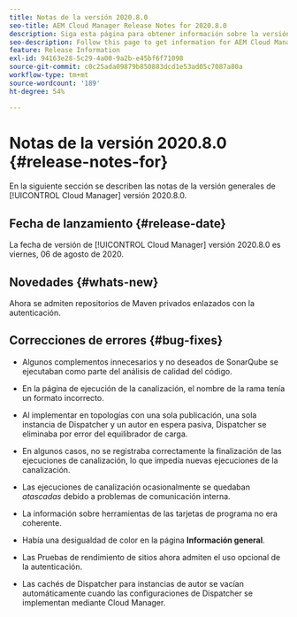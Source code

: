 ```yaml
---
title: Notas de la versión 2020.8.0
seo-title: AEM Cloud Manager Release Notes for 2020.8.0
description: Siga esta página para obtener información sobre la versión 2020.8.0 de Cloud Manager
seo-description: Follow this page to get information for AEM Cloud Manager Release 2020.8.0
feature: Release Information
exl-id: 94163e28-5c29-4a00-9a2b-e45bf6f71098
source-git-commit: c0c25ada09879b850883dcd1e53ad05c7087a80a
workflow-type: tm+mt
source-wordcount: '189'
ht-degree: 54%

---
```


# Notas de la versión 2020.8.0 {#release-notes-for}

En la siguiente sección se describen las notas de la versión generales de [!UICONTROL Cloud Manager] versión 2020.8.0.

## Fecha de lanzamiento {#release-date}

La fecha de versión de [!UICONTROL Cloud Manager] versión 2020.8.0 es viernes, 06 de agosto de 2020.

## Novedades {#whats-new}

Ahora se admiten repositorios de Maven privados enlazados con la autenticación.

## Correcciones de errores {#bug-fixes}

* Algunos complementos innecesarios y no deseados de SonarQube se ejecutaban como parte del análisis de calidad del código.

* En la página de ejecución de la canalización, el nombre de la rama tenía un formato incorrecto.

* Al implementar en topologías con una sola publicación, una sola instancia de Dispatcher y un autor en espera pasiva, Dispatcher se eliminaba por error del equilibrador de carga.

* En algunos casos, no se registraba correctamente la finalización de las ejecuciones de canalización, lo que impedía nuevas ejecuciones de la canalización.

* Las ejecuciones de canalización ocasionalmente se quedaban *atascadas* debido a problemas de comunicación interna.

* La información sobre herramientas de las tarjetas de programa no era coherente.

* Había una desigualdad de color en la página **Información general**.

* Las Pruebas de rendimiento de sitios ahora admiten el uso opcional de la autenticación.

* Las cachés de Dispatcher para instancias de autor se vacían automáticamente cuando las configuraciones de Dispatcher se implementan mediante Cloud Manager.
